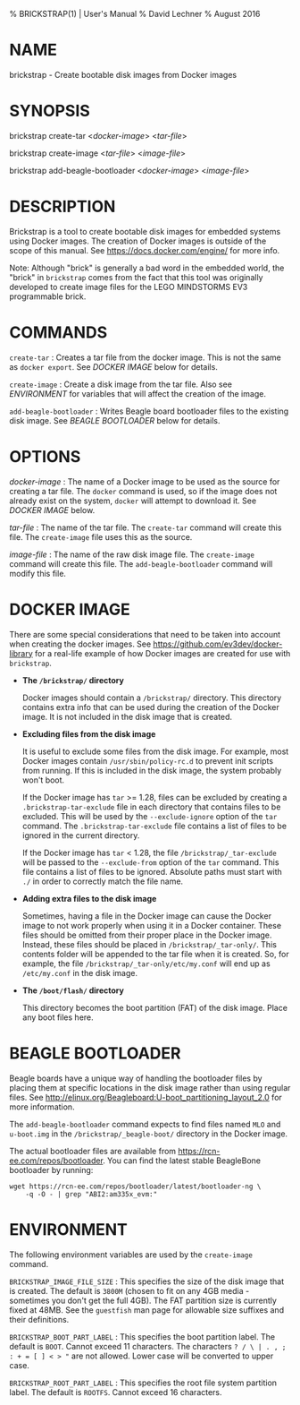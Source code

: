 % BRICKSTRAP(1) | User's Manual
% David Lechner
% August 2016

# NAME

brickstrap - Create bootable disk images from Docker images

# SYNOPSIS

brickstrap create-tar \<*docker-image*> \<*tar-file*>

brickstrap create-image \<*tar-file*> \<*image-file*>

brickstrap add-beagle-bootloader \<*docker-image*> \<*image-file*>

# DESCRIPTION

Brickstrap is a tool to create bootable disk images for embedded systems using
Docker images. The creation of Docker images is outside of the scope of this
manual. See <https://docs.docker.com/engine/> for more info.

Note: Although "brick" is generally a bad word in the embedded world, the
"brick" in `brickstrap` comes from the fact that this tool was originally
developed to create image files for the LEGO MINDSTORMS EV3 programmable brick.

# COMMANDS

`create-tar`
: Creates a tar file from the docker image. This is not the same as `docker export`.
See *DOCKER IMAGE* below for details.

`create-image`
: Create a disk image from the tar file. Also see *ENVIRONMENT* for variables
that will affect the creation of the image.

`add-beagle-bootloader`
: Writes Beagle board bootloader files to the existing disk image. See *BEAGLE
BOOTLOADER* below for details.

# OPTIONS

*docker-image*
: The name of a Docker image to be used as the source for creating a tar file.
The `docker` command is used, so if the image does not already exist on the
system, `docker` will attempt to download it.  See *DOCKER IMAGE* below.

*tar-file*
: The name of the tar file. The `create-tar` command will create this file.
The `create-image` file uses this as the source.

*image-file*
: The name of the raw disk image file. The `create-image` command will create
this file. The `add-beagle-bootloader` command will modify this file.

# DOCKER IMAGE

There are some special considerations that need to be taken into account when
creating the docker images. See <https://github.com/ev3dev/docker-library> for
a real-life example of how Docker images are created for use with `brickstrap`.

* __The `/brickstrap/` directory__

    Docker images should contain a `/brickstrap/` directory. This directory
    contains extra info that can be used during the creation of the Docker
    image. It is not included in the disk image that is created.

* __Excluding files from the disk image__

    It is useful to exclude some files from the disk image. For example, most
    Docker images contain `/usr/sbin/policy-rc.d` to prevent init scripts from
    running. If this is included in the disk image, the system probably won't boot.

    If the Docker image has `tar` >= 1.28, files can be excluded by creating a
    `.brickstrap-tar-exclude` file in each directory that contains files to be
    excluded. This will be used by the `--exclude-ignore` option of the `tar`
    command. The `.brickstrap-tar-exclude` file contains a list of files to be
    ignored in the current directory.

    If the Docker image has `tar` < 1.28, the file `/brickstrap/_tar-exclude`
    will be passed to the `--exclude-from` option of the `tar` command. This
    file contains a list of files to be ignored. Absolute paths must start with
    `./` in order to correctly match the file name.

* __Adding extra files to the disk image__

    Sometimes, having a file in the Docker image can cause the Docker image to
    not work properly when using it in a Docker container. These files should
    be omitted from their proper place in the Docker image. Instead, these files
    should be placed in `/brickstrap/_tar-only/`. This contents folder will be
    appended to the tar file when it is created. So, for example, the file
    `/brickstrap/_tar-only/etc/my.conf` will end up as `/etc/my.conf` in the
    disk image.

* __The `/boot/flash/` directory__

    This directory becomes the boot partition (FAT) of the disk image. Place
    any boot files here.

# BEAGLE BOOTLOADER

Beagle boards have a unique way of handling the bootloader files by placing
them at specific locations in the disk image rather than using regular files.
See <http://elinux.org/Beagleboard:U-boot_partitioning_layout_2.0> for more
information.

The `add-beagle-bootloader` command expects to find files named `MLO` and
`u-boot.img` in the `/brickstrap/_beagle-boot/` directory in the Docker image.

The actual bootloader files are available from <https://rcn-ee.com/repos/bootloader>.
You can find the latest stable BeagleBone bootloader by running:

    wget https://rcn-ee.com/repos/bootloader/latest/bootloader-ng \
        -q -O - | grep "ABI2:am335x_evm:"

# ENVIRONMENT

The following environment variables are used by the `create-image` command.

`BRICKSTRAP_IMAGE_FILE_SIZE`
: This specifies the size of the disk image that is created. The default is
`3800M` (chosen to fit on any 4GB media - sometimes you don't get the full 4GB).
The FAT partition size is currently fixed at 48MB. See the `guestfish` man page
for allowable size suffixes and their definitions.

`BRICKSTRAP_BOOT_PART_LABEL`
: This specifies the boot partition label. The default is `BOOT`. Cannot exceed
11 characters. The characters `? / \ | . , ; : + = [ ] < > "` are not allowed.
Lower case will be converted to upper case.

`BRICKSTRAP_ROOT_PART_LABEL`
: This specifies the root file system partition label. The default is `ROOTFS`.
Cannot exceed 16 characters.
